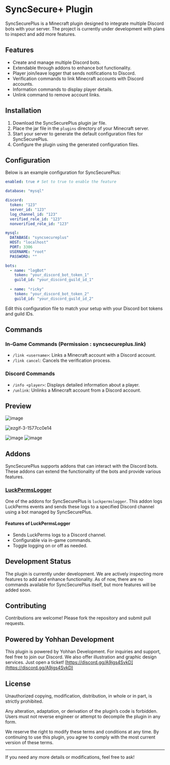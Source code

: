 # SyncSecure+ Plugin

SyncSecurePlus is a Minecraft plugin designed to integrate multiple Discord bots with your server. The project is currently under development with plans to inspect and add more features.

## Features

- Create and manage multiple Discord bots.
- Extendable through addons to enhance bot functionality.
- Player join/leave logger that sends notifications to Discord.
- Verification commands to link Minecraft accounts with Discord accounts.
- Information commands to display player details.
- Unlink command to remove account links.

## Installation

1. Download the SyncSecurePlus plugin jar file.
2. Place the jar file in the `plugins` directory of your Minecraft server.
3. Start your server to generate the default configuration files for SyncSecurePlus.
4. Configure the plugin using the generated configuration files.

## Configuration

Below is an example configuration for SyncSecurePlus:

```yaml
enabled: true # Set to true to enable the feature

database: "mysql"

discord:
  token: "123"
  server_id: "123"
  log_channel_id: "123"
  verified_role_id: "123"
  nonverified_role_id: "123"

mysql:
  DATABASE: "syncsecureplus"
  HOST: "localhost"
  PORT: 3306
  USERNAME: "root"
  PASSWORD: ""

bots:
  - name: "logBot"
    token: "your_discord_bot_token_1"
    guild_id: "your_discord_guild_id_1"
  
  - name: "ricky"
    token: "your_discord_bot_token_2"
    guild_id: "your_discord_guild_id_2"
```

Edit this configuration file to match your setup with your Discord bot tokens and guild IDs.

## Commands

### In-Game Commands (Permission : syncsecureplus.link)
- `/link <username>`: Links a Minecraft account with a Discord account.
- `/link cancel`: Cancels the verification process.

### Discord Commands
- `/info <player>`: Displays detailed information about a player.
- `/unlink`: Unlinks a Minecraft account from a Discord account.

## Preview

![image](https://github.com/user-attachments/assets/e78d9fa6-b183-4eca-9896-52b99d7b13a7)

![ezgif-3-1577cc0e14](https://github.com/user-attachments/assets/0f40b997-4d72-4a0b-9966-66e7e6e64a70)

![image](https://github.com/user-attachments/assets/217daba9-3feb-44c6-973f-0814d94b01ad)
![image](https://github.com/user-attachments/assets/a8373f45-c220-46dd-9435-ce9016de4864)



## Addons

SyncSecurePlus supports addons that can interact with the Discord bots. These addons can extend the functionality of the bots and provide various features.

### [LuckPermsLogger](https://github.com/OfficialRikiDev/LuckPermsLogger) 

One of the addons for SyncSecurePlus is `luckpermslogger`. This addon logs LuckPerms events and sends these logs to a specified Discord channel using a bot managed by SyncSecurePlus.

#### Features of LuckPermsLogger

- Sends LuckPerms logs to a Discord channel.
- Configurable via in-game commands.
- Toggle logging on or off as needed.

## Development Status

The plugin is currently under development. We are actively inspecting more features to add and enhance functionality. As of now, there are no commands available for SyncSecurePlus itself, but more features will be added soon.

## Contributing

Contributions are welcome! Please fork the repository and submit pull requests.

## Powered by Yohhan Development

This plugin is powered by Yohhan Development. For inquiries and support, feel free to join our Discord. We also offer illustration and graphic design services. Just open a ticket! [https://discord.gg/A9jgs4SvkD](https://discord.gg/A9jgs4SvkD)

## License

Unauthorized copying, modification, distribution, in whole or in part, is strictly prohibited.

Any alteration, adaptation, or derivation of the plugin’s code is forbidden. Users must not reverse engineer or attempt to decompile the plugin in any form.

We reserve the right to modify these terms and conditions at any time. By continuing to use this plugin, you agree to comply with the most current version of these terms.

---

If you need any more details or modifications, feel free to ask!
